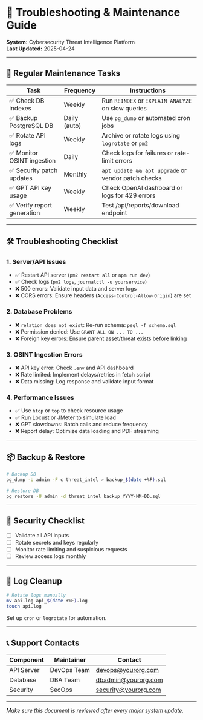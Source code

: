 
# 🧰 Troubleshooting & Maintenance Guide

**System:** Cybersecurity Threat Intelligence Platform  
**Last Updated:** 2025-04-24

---

## 🔧 Regular Maintenance Tasks

| Task                          | Frequency      | Instructions |
|-------------------------------|----------------|--------------|
| ✅ Check DB indexes           | Weekly         | Run `REINDEX` or `EXPLAIN ANALYZE` on slow queries |
| ✅ Backup PostgreSQL DB       | Daily (auto)   | Use `pg_dump` or automated cron jobs |
| ✅ Rotate API logs            | Weekly         | Archive or rotate logs using `logrotate` or `pm2` |
| ✅ Monitor OSINT ingestion    | Daily          | Check logs for failures or rate-limit errors |
| ✅ Security patch updates     | Monthly        | `apt update && apt upgrade` or vendor patch checks |
| ✅ GPT API key usage          | Weekly         | Check OpenAI dashboard or logs for 429 errors |
| ✅ Verify report generation   | Weekly         | Test /api/reports/download endpoint |

---

## 🛠️ Troubleshooting Checklist

### 1. Server/API Issues
- ✅ Restart API server (`pm2 restart all` or `npm run dev`)
- ✅ Check logs (`pm2 logs`, `journalctl -u yourservice`)
- ❌ 500 errors: Validate input data and server logs
- ❌ CORS errors: Ensure headers (`Access-Control-Allow-Origin`) are set

### 2. Database Problems
- ❌ `relation does not exist`: Re-run schema: `psql -f schema.sql`
- ❌ Permission denied: Use `GRANT ALL ON ... TO ...`
- ❌ Foreign key errors: Ensure parent asset/threat exists before linking

### 3. OSINT Ingestion Errors
- ❌ API key error: Check `.env` and API dashboard
- ❌ Rate limited: Implement delays/retries in fetch script
- ❌ Data missing: Log response and validate input format

### 4. Performance Issues
- ✅ Use `htop` or `top` to check resource usage
- ✅ Run Locust or JMeter to simulate load
- ❌ GPT slowdowns: Batch calls and reduce frequency
- ❌ Report delay: Optimize data loading and PDF streaming

---

## 📦 Backup & Restore

```bash
# Backup DB
pg_dump -U admin -F c threat_intel > backup_$(date +%F).sql

# Restore DB
pg_restore -U admin -d threat_intel backup_YYYY-MM-DD.sql
```

---

## 🔐 Security Checklist

- [ ] Validate all API inputs
- [ ] Rotate secrets and keys regularly
- [ ] Monitor rate limiting and suspicious requests
- [ ] Review access logs monthly

---

## 🧼 Log Cleanup

```bash
# Rotate logs manually
mv api.log api_$(date +%F).log
touch api.log
```

Set up `cron` or `logrotate` for automation.

---

## 📞 Support Contacts

| Component    | Maintainer       | Contact            |
|--------------|------------------|---------------------|
| API Server   | DevOps Team      | devops@yourorg.com  |
| Database     | DBA Team         | dbadmin@yourorg.com |
| Security     | SecOps           | security@yourorg.com |

---

_Make sure this document is reviewed after every major system update._
